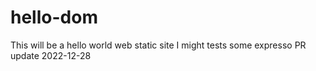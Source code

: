 # hello-dom
This will be a hello world web static site 
I might tests some expresso
PR update 2022-12-28